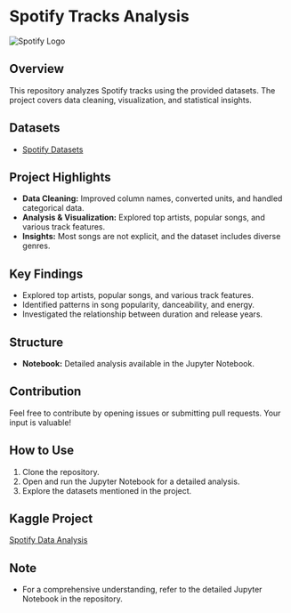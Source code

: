 # Spotify Tracks Analysis

![Spotify Logo](https://www.edigitalagency.com.au/wp-content/uploads/Spotify-Logo-png-RGB-White.png)

## Overview
This repository analyzes Spotify tracks using the provided datasets. The project covers data cleaning, visualization, and statistical insights.

## Datasets
- [Spotify Datasets](https://www.kaggle.com/datasets/lehaknarnauli/spotify-datasets?select=tracks.csv)

## Project Highlights
- **Data Cleaning:** Improved column names, converted units, and handled categorical data.
- **Analysis & Visualization:** Explored top artists, popular songs, and various track features.
- **Insights:** Most songs are not explicit, and the dataset includes diverse genres.

## Key Findings
- Explored top artists, popular songs, and various track features.
- Identified patterns in song popularity, danceability, and energy.
- Investigated the relationship between duration and release years.

## Structure
- **Notebook:** Detailed analysis available in the Jupyter Notebook.

## Contribution
Feel free to contribute by opening issues or submitting pull requests. Your input is valuable!

## How to Use
1. Clone the repository.
2. Open and run the Jupyter Notebook for a detailed analysis.
3. Explore the datasets mentioned in the project.

## Kaggle Project
[Spotify Data Analysis](https://www.kaggle.com/code/jigsaw13/spotify-data-analysis)

## Note
- For a comprehensive understanding, refer to the detailed Jupyter Notebook in the repository.